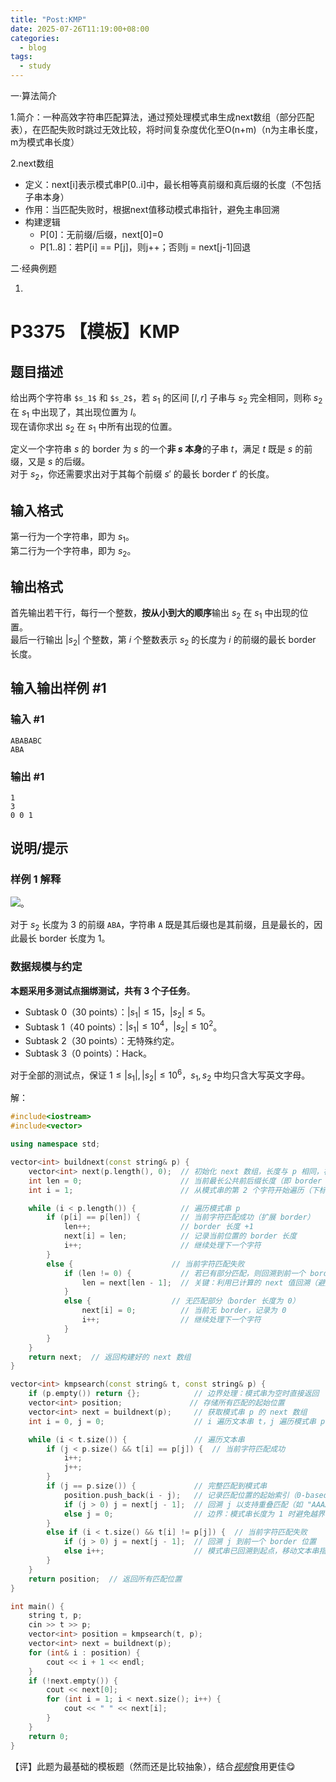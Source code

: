 ```yaml
---
title: "Post:KMP"
date: 2025-07-26T11:19:00+08:00
categories: 
  - blog
tags:
  - study 
---
```


一·算法简介

1.简介：一种高效字符串匹配算法，通过预处理模式串生成next数组（部分匹配表），在匹配失败时跳过无效比较，将时间复杂度优化至O(n+m)（n为主串长度，m为模式串长度）

2.next数组
- 定义​：next[i]表示模式串P[0..i]中，​最长相等真前缀和真后缀的长度​（不包括子串本身）
- 作用​：当匹配失败时，根据next值移动模式串指针，避免主串回溯
- 构建逻辑
    - P[0]：无前缀/后缀，next[0]=0
    - P[1..8]：若P[i] == P[j]，则j++；否则j = next[j-1]回退


二·经典例题

1.
# P3375 【模板】KMP

## 题目描述

给出两个字符串 `$s_1$` 和 `$s_2$`，若 $s_1$ 的区间 $[l, r]$ 子串与 $s_2$ 完全相同，则称 $s_2$ 在 $s_1$ 中出现了，其出现位置为 $l$。  
现在请你求出 $s_2$ 在 $s_1$ 中所有出现的位置。

定义一个字符串 $s$ 的 border 为 $s$ 的一个**非 $s$ 本身**的子串 $t$，满足 $t$ 既是 $s$ 的前缀，又是 $s$ 的后缀。  
对于 $s_2$，你还需要求出对于其每个前缀 $s'$ 的最长 border $t'$ 的长度。

## 输入格式

第一行为一个字符串，即为 $s_1$。  
第二行为一个字符串，即为 $s_2$。

## 输出格式

首先输出若干行，每行一个整数，**按从小到大的顺序**输出 $s_2$ 在 $s_1$ 中出现的位置。  
最后一行输出 $|s_2|$ 个整数，第 $i$ 个整数表示 $s_2$ 的长度为 $i$ 的前缀的最长 border 长度。

## 输入输出样例 #1

### 输入 #1

```
ABABABC
ABA
```

### 输出 #1

```
1
3
0 0 1
```

## 说明/提示

### 样例 1 解释

 ![](https://cdn.luogu.com.cn/upload/pic/2257.png)。
 
对于 $s_2$ 长度为 $3$ 的前缀 `ABA`，字符串 `A` 既是其后缀也是其前缀，且是最长的，因此最长 border 长度为 $1$。


### 数据规模与约定

**本题采用多测试点捆绑测试，共有 3 个子任务**。

- Subtask 0（30 points）：$|s_1| \leq 15$，$|s_2| \leq 5$。
- Subtask 1（40 points）：$|s_1| \leq 10^4$，$|s_2| \leq 10^2$。
- Subtask 2（30 points）：无特殊约定。
- Subtask 3（0 points）：Hack。

对于全部的测试点，保证 $1 \leq |s_1|,|s_2| \leq 10^6$，$s_1, s_2$ 中均只含大写英文字母。


解：
```cpp
#include<iostream>
#include<vector>

using namespace std;

vector<int> buildnext(const string& p) {
	vector<int> next(p.length(), 0);  // 初始化 next 数组，长度与 p 相同，初始值全为 0
	int len = 0;                      // 当前最长公共前后缀长度（即 border 长度）
	int i = 1;                        // 从模式串的第 2 个字符开始遍历（下标从 1 开始）

	while (i < p.length()) {          // 遍历模式串 p
		if (p[i] == p[len]) {         // 当前字符匹配成功（扩展 border）
			len++;                    // border 长度 +1
			next[i] = len;            // 记录当前位置的 border 长度
			i++;                      // 继续处理下一个字符
		}
		else {                      // 当前字符匹配失败
			if (len != 0) {           // 若已有部分匹配，则回溯到前一个 border 位置
				len = next[len - 1];  // 关键：利用已计算的 next 值回溯（避免重复匹配）
			}
			else {                  // 无匹配部分（border 长度为 0）
				next[i] = 0;          // 当前无 border，记录为 0
				i++;                  // 继续处理下一个字符
			}
		}
	}
	return next;  // 返回构建好的 next 数组
}

vector<int> kmpsearch(const string& t, const string& p) {
	if (p.empty()) return {};            // 边界处理：模式串为空时直接返回
	vector<int> position;               // 存储所有匹配的起始位置
	vector<int> next = buildnext(p);     // 获取模式串 p 的 next 数组
	int i = 0, j = 0;                    // i 遍历文本串 t，j 遍历模式串 p

	while (i < t.size()) {               // 遍历文本串
		if (j < p.size() && t[i] == p[j]) {  // 当前字符匹配成功
			i++;
			j++;
		}
		if (j == p.size()) {             // 完整匹配到模式串
			position.push_back(i - j);   // 记录匹配位置的起始索引（0-based）
			if (j > 0) j = next[j - 1];  // 回溯 j 以支持重叠匹配（如 "AAAA" 中找 "AAA"）
			else j = 0;                  // 边界：模式串长度为 1 时避免越界
		}
		else if (i < t.size() && t[i] != p[j]) {  // 当前字符匹配失败
			if (j > 0) j = next[j - 1];  // 回溯 j 到前一个 border 位置
			else i++;                    // 模式串已回溯到起点，移动文本串指针
		}
	}
	return position;  // 返回所有匹配位置
}

int main() {
	string t, p;
	cin >> t >> p;
	vector<int> position = kmpsearch(t, p);
	vector<int> next = buildnext(p);
	for (int& i : position) {
		cout << i + 1 << endl;
	}
	if (!next.empty()) {
		cout << next[0];
		for (int i = 1; i < next.size(); i++) {
			cout << " " << next[i];
		}
	}
	return 0;
}
```
【评】此题为最基础的模板题（然而还是比较抽象），结合<cite><a href="https://youtu.be/ynv7bbcSLKE?si=NXT4V0QhdvmFSGJD">视频</a></cite>食用更佳😋

